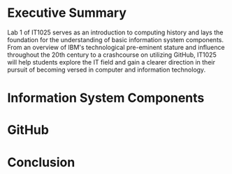 # Executive Summary
Lab 1 of IT1025 serves as an introduction to computing history and lays the foundation for the understanding of basic information system components. From an overview of IBM's technological pre-eminent stature and influence throughout the 20th century to a crashcourse on utilizing GitHub, IT1025 will help students explore the IT field and gain a clearer direction in their pursuit of becoming versed in computer and information technology. 
# Information System Components
# GitHub
# Conclusion
